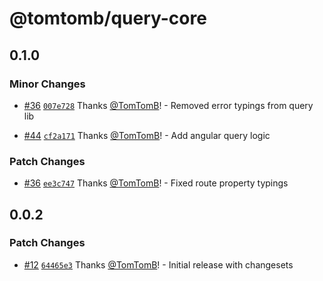 # @tomtomb/query-core

## 0.1.0

### Minor Changes

- [#36](https://github.com/TomTomB/query/pull/36) [`007e728`](https://github.com/TomTomB/query/commit/007e7288b980b1f6d2c072766057d0e8038d546a) Thanks [@TomTomB](https://github.com/TomTomB)! - Removed error typings from query lib

* [#44](https://github.com/TomTomB/query/pull/44) [`cf2a171`](https://github.com/TomTomB/query/commit/cf2a1718a93c65ff01d90f4789d6045e1c850b40) Thanks [@TomTomB](https://github.com/TomTomB)! - Add angular query logic

### Patch Changes

- [#36](https://github.com/TomTomB/query/pull/36) [`ee3c747`](https://github.com/TomTomB/query/commit/ee3c74776361288394f8752671dd9387b2410cd1) Thanks [@TomTomB](https://github.com/TomTomB)! - Fixed route property typings

## 0.0.2

### Patch Changes

- [#12](https://github.com/TomTomB/query/pull/12) [`64465e3`](https://github.com/TomTomB/query/commit/64465e399425618257ba7593674a2300945af4e2) Thanks [@TomTomB](https://github.com/TomTomB)! - Initial release with changesets
